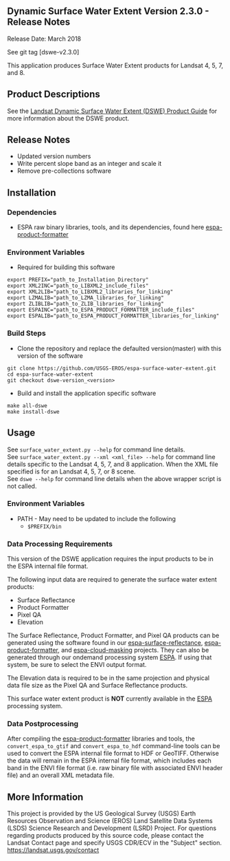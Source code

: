 ## Dynamic Surface Water Extent Version 2.3.0 - Release Notes

Release Date: March 2018

See git tag [dswe-v2.3.0]

This application produces Surface Water Extent products for Landsat 4, 5, 7, and 8.

## Product Descriptions
See the [Landsat Dynamic Surface Water Extent (DSWE) Product Guide](https://landsat.usgs.gov/sites/default/files/documents/LSDS-1331-dswe-product-guide.pdf) for more information about the DSWE product.

## Release Notes
* Updated version numbers
* Write percent slope band as an integer and scale it 
* Remove pre-collections software

## Installation

### Dependencies
* ESPA raw binary libraries, tools, and its dependencies, found here [espa-product-formatter](https://github.com/USGS-EROS/espa-product-formatter)

### Environment Variables
* Required for building this software
```
export PREFIX="path_to_Installation_Directory"
export XML2INC="path_to_LIBXML2_include_files"
export XML2LIB="path_to_LIBXML2_libraries_for_linking"
export LZMALIB="path_to_LZMA_libraries_for_linking"
export ZLIBLIB="path_to_ZLIB_libraries_for_linking"
export ESPAINC="path_to_ESPA_PRODUCT_FORMATTER_include_files"
export ESPALIB="path_to_ESPA_PRODUCT_FORMATTER_libraries_for_linking"

```

### Build Steps
* Clone the repository and replace the defaulted version(master) with this
  version of the software
```
git clone https://github.com/USGS-EROS/espa-surface-water-extent.git
cd espa-surface-water-extent
git checkout dswe-version_<version>
```
* Build and install the application specific software
```
make all-dswe
make install-dswe
```

## Usage
See `surface_water_extent.py --help` for command line details.<br>
See `surface_water_extent.py --xml <xml_file> --help` for command line details specific to the Landsat 4, 5, 7, and 8 application.  When the XML file specified is for an Landsat 4, 5, 7, or 8 scene.<br>
See `dswe --help` for command line details when the above wrapper script is not called.

### Environment Variables
* PATH - May need to be updated to include the following
  - `$PREFIX/bin`

### Data Processing Requirements
This version of the DSWE application requires the input products to be in the ESPA internal file format.

The following input data are required to generate the surface water extent products:
* Surface Reflectance
* Product Formatter 
* Pixel QA 
* Elevation

The Surface Reflectance, Product Formatter, and Pixel QA products can be generated using the software found in our [espa-surface-reflectance](https://github.com/USGS-EROS/espa-surface-reflectance), [espa-product-formatter](https://github.com/USGS-EROS/espa-product-formatter), and [espa-cloud-masking](https://github.com/USGS-EROS/espa-cloud-masking) projects.  They can also be generated through our ondemand processing system [ESPA](https://espa.cr.usgs.gov).  If using that system, be sure to select the ENVI output format.

The Elevation data is required to be in the same projection and physical data file size as the Pixel QA and Surface Reflectance products.

This surface water extent product is <b>NOT</b> currently available in the [ESPA](https://espa.cr.usgs.gov) processing system.

### Data Postprocessing
After compiling the [espa-product-formatter](https://github.com/USGS-EROS/espa-product-formatter) libraries and tools, the `convert_espa_to_gtif` and `convert_espa_to_hdf` command-line tools can be used to convert the ESPA internal file format to HDF or GeoTIFF.  Otherwise the data will remain in the ESPA internal file format, which includes each band in the ENVI file format (i.e. raw binary file with associated ENVI header file) and an overall XML metadata file.

## More Information
This project is provided by the US Geological Survey (USGS) Earth Resources
Observation and Science (EROS) Land Satellite Data Systems (LSDS) Science
Research and Development (LSRD) Project. For questions regarding products
produced by this source code, please contact the Landsat Contact page and
specify USGS CDR/ECV in the "Subject" section.
https://landsat.usgs.gov/contact
